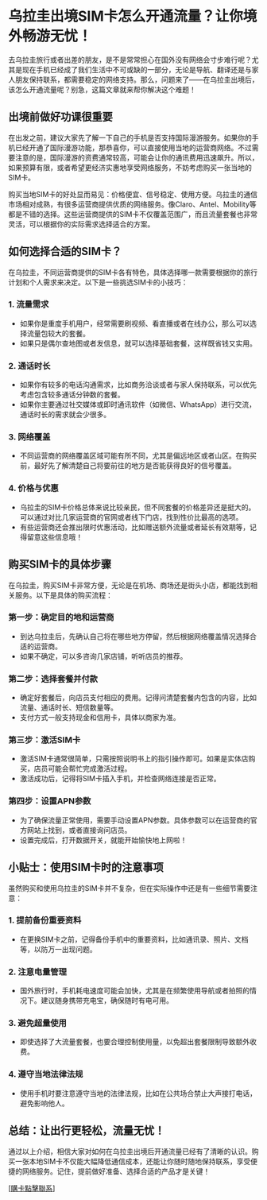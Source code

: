 # 乌拉圭出境SIM卡怎么开通流量？让你境外畅游无忧！

去乌拉圭旅行或者出差的朋友，是不是常常担心在国外没有网络会寸步难行呢？尤其是现在手机已经成了我们生活中不可或缺的一部分，无论是导航、翻译还是与家人朋友保持联系，都需要稳定的网络支持。那么，问题来了——在乌拉圭出境后，该怎么开通流量呢？别急，这篇文章就来帮你解决这个难题！

## 出境前做好功课很重要

在出发之前，建议大家先了解一下自己的手机是否支持国际漫游服务。如果你的手机已经开通了国际漫游功能，那恭喜你，可以直接使用当地的运营商网络。不过需要注意的是，国际漫游的资费通常较高，可能会让你的通讯费用迅速飙升。所以，如果预算有限，或者希望更经济实惠地享受网络服务，不妨考虑购买一张当地的SIM卡。

购买当地SIM卡的好处显而易见：价格便宜、信号稳定、使用方便。乌拉圭的通信市场相对成熟，有很多运营商提供优质的网络服务。像Claro、Antel、Mobility等都是不错的选择。这些运营商提供的SIM卡不仅覆盖范围广，而且流量套餐也非常灵活，可以根据你的实际需求选择适合的方案。

## 如何选择合适的SIM卡？

在乌拉圭，不同运营商提供的SIM卡各有特色，具体选择哪一款需要根据你的旅行计划和个人需求来决定。以下是一些挑选SIM卡的小技巧：

### 1. **流量需求**
   - 如果你是重度手机用户，经常需要刷视频、看直播或者在线办公，那么可以选择流量包较大的套餐。
   - 如果只是偶尔查地图或者发信息，就可以选择基础套餐，这样既省钱又实用。

### 2. **通话时长**
   - 如果你有较多的电话沟通需求，比如商务洽谈或者与家人保持联系，可以优先考虑包含较多通话分钟数的套餐。
   - 如果你主要通过社交媒体或即时通讯软件（如微信、WhatsApp）进行交流，通话时长的需求就会少很多。

### 3. **网络覆盖**
   - 不同运营商的网络覆盖区域可能有所不同，尤其是偏远地区或者山区。在购买前，最好先了解清楚自己将要前往的地方是否能获得良好的信号覆盖。

### 4. **价格与优惠**
   - 乌拉圭的SIM卡价格总体来说比较亲民，但不同套餐的价格差异还是挺大的。可以通过对比几家运营商的官网或者线下门店，找到性价比最高的选项。
   - 有些运营商还会推出限时优惠活动，比如赠送额外流量或者延长有效期等，记得留意这些信息哦！

## 购买SIM卡的具体步骤

在乌拉圭，购买SIM卡非常方便，无论是在机场、商场还是街头小店，都能找到相关服务。以下是具体的购买流程：

### 第一步：确定目的地和运营商
   - 到达乌拉圭后，先确认自己将在哪些地方停留，然后根据网络覆盖情况选择合适的运营商。
   - 如果不确定，可以多咨询几家店铺，听听店员的推荐。

### 第二步：选择套餐并付款
   - 确定好套餐后，向店员支付相应的费用。记得问清楚套餐内包含的内容，比如流量、通话时长、短信数量等。
   - 支付方式一般支持现金和信用卡，具体以商家为准。

### 第三步：激活SIM卡
   - 激活SIM卡通常很简单，只需按照说明书上的指引操作即可。如果是实体店购买，店员可能会帮忙完成激活过程。
   - 激活成功后，记得将SIM卡插入手机，并检查网络连接是否正常。

### 第四步：设置APN参数
   - 为了确保流量正常使用，需要手动设置APN参数。具体参数可以在运营商的官方网站上找到，或者直接询问店员。
   - 设置完成后，打开数据开关，就能开始愉快地上网啦！

## 小贴士：使用SIM卡时的注意事项

虽然购买和使用乌拉圭的SIM卡并不复杂，但在实际操作中还是有一些细节需要注意：

### 1. **提前备份重要资料**
   - 在更换SIM卡之前，记得备份手机中的重要资料，比如通讯录、照片、文档等，以防万一出现问题。

### 2. **注意电量管理**
   - 国外旅行时，手机耗电速度可能会加快，尤其是在频繁使用导航或者拍照的情况下。建议随身携带充电宝，确保随时有电可用。

### 3. **避免超量使用**
   - 即使选择了大流量套餐，也要合理控制使用量，以免超出套餐限制导致额外收费。

### 4. **遵守当地法律法规**
   - 使用手机时要注意遵守当地的法律法规，比如在公共场合禁止大声接打电话，避免影响他人。

## 总结：让出行更轻松，流量无忧！

通过以上介绍，相信大家对如何在乌拉圭出境后开通流量已经有了清晰的认识。购买一张本地SIM卡不仅能大幅降低通信成本，还能让你随时随地保持联系，享受便捷的网络服务。记住，提前做好准备、选择合适的产品才是关键！

[[購卡點擊聯系](https://t.me/s/SXDXQF)]